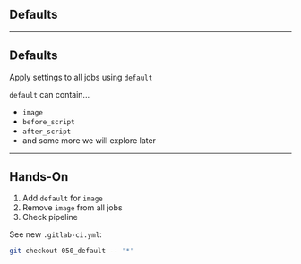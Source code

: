 <!-- .slide: id="gitlab_default" class="vertical-center" -->

<i class="fa-duotone fa-send-backward fa-8x fa-duotone-colors-inverted" style="float: right; color: grey;"></i>

## Defaults

---

## Defaults

Apply settings to all jobs using `default` [](https://docs.gitlab.com/ee/ci/yaml/#default)

`default` can contain...

- `image`
- `before_script`
- `after_script`
- and some more we will explore later <i class="fa-duotone fa-face-smile-halo fa-duotone-colors"></i>

---

## Hands-On [<i class="fa fa-comment-code"></i>](https://github.com/nicholasdille/container-slides/tree/050_default "050_default")

1. Add `default` for `image`
1. Remove `image` from all jobs
1. Check pipeline

See new `.gitlab-ci.yml`:

```bash
git checkout 050_default -- '*'
```
